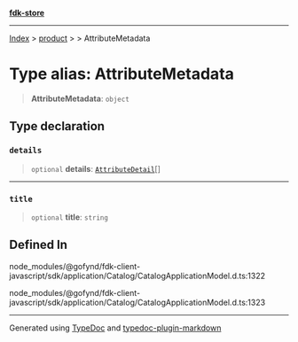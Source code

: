 [**fdk-store**](../../../README.md)
***

[Index](../../../API.md) > [product](../../README.md) > [<internal>](../README.md) > AttributeMetadata

# Type alias: AttributeMetadata

> **AttributeMetadata**: `object`

## Type declaration

### `details`

> `optional` **details**: [`AttributeDetail`](type-alias.AttributeDetail.md)[]

***

### `title`

> `optional` **title**: `string`

## Defined In

node\_modules/@gofynd/fdk-client-javascript/sdk/application/Catalog/CatalogApplicationModel.d.ts:1322

node\_modules/@gofynd/fdk-client-javascript/sdk/application/Catalog/CatalogApplicationModel.d.ts:1323

***
Generated using [TypeDoc](https://typedoc.org/) and [typedoc-plugin-markdown](https://www.npmjs.com/package/typedoc-plugin-markdown)
